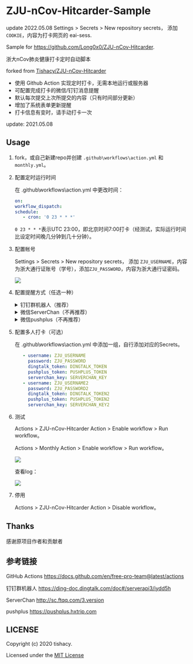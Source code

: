 # ZJU-nCov-Hitcarder-Sample

update 2022.05.08
 Settings > Secrets > New repository secrets， 添加`COOKIE`，内容为打卡网页的 eai-sess.

Sample for https://github.com/Long0x0/ZJU-nCov-Hitcarder.

浙大nCov肺炎健康打卡定时自动脚本

forked from [Tishacy/ZJU-nCov-Hitcarder](https://github.com/Tishacy/ZJU-nCov-Hitcarder)

 - 使用 Github Action 实现定时打卡，无需本地运行或服务器
 - 可配置完成打卡的微信/钉钉消息提醒
 - 默认每次提交上次所提交的内容（只有时间部分更新）
 - 增加了系统表单更新提醒
 - 打卡信息有变时，请手动打卡一次

update: 2021.05.08

## Usage

1. fork，或自己新建repo并创建 `.github\workflows\action.yml` 和 `monthly.yml`。
   
2. 配置定时运行时间
   
   在 .github\workflows\action.yml 中更改时间：
   ```yml
   on:
   workflow_dispatch:
   schedule:
      - cron: '0 23 * * *'
   ```
   `0 23 * * *`表示UTC 23:00，即北京时间7:00打卡（经测试，实际运行时间比设定时间晚几分钟到几十分钟）。
   
3. 配置帐号
   
   Settings > Secrets > New repository secrets， 添加 `ZJU_USERNAME`，内容为浙大通行证账号（学号），添加`ZJU_PASSWORD`，内容为浙大通行证密码。

   ![](docs/zju_account.png)

4. 配置提醒方式（任选一种）
   
   <details>
     <summary>钉钉群机器人（推荐）</summary>

     - PC端钉钉 > 新手体验群 > 群设置 > 智能群助手 > 添加机器人 > 自定义，名字随便填，安全设置选择`自定义关键字`，填`打卡`，然后下一步复制Webhook。

     - Settings > Secrets > New repository secrets， 添加`DINGTALK_TOKEN`，内容为刚才复制的Webhook中 `access_token=` 后面的内容。

   </details>
   
   <details>
     <summary>微信ServerChan（不再推荐）</summary>
 
     - 前往 http://sc.ftqq.com/3.version ，按首页的提示用GitHub账号登录，绑定微信，即可获得SCKEY。

     - Settings > Secrets > New repository secrets， 添加`SERVERCHAN_KEY`，内容为刚才复制的SCKEY。

   </details>
   
   <details>
     <summary>微信pushplus（不再推荐）</summary>

     - 前往 https://pushplus.hxtrip.com ，微信扫码，点击激活消息，复制token。

     - Settings > Secrets > New repository secrets， 添加`PUSHPLUS_TOKEN`，内容为刚才复制的token。

   </details>

5. 配置多人打卡（可选）

   在 .github\workflows\action.yml 中添加一组，自行添加对应的Secrets。

   ```yml
      - username: ZJU_USERNAME
        password: ZJU_PASSWORD
        dingtalk_token: DINGTALK_TOKEN
        pushplus_token: PUSHPLUS_TOKEN
        serverchan_key: SERVERCHAN_KEY
      - username: ZJU_USERNAME2
        password: ZJU_PASSWORD2
        dingtalk_token: DINGTALK_TOKEN2
        pushplus_token: PUSHPLUS_TOKEN2
        serverchan_key: SERVERCHAN_KEY2
   ```

6. 测试
   
   Actions > ZJU-nCov-Hitcarder Action > Enable workflow > Run workflow。

   Actions > Monthly Action > Enable workflow > Run workflow。

   ![](docs/manual_run_2.png)


   查看log：

   ![](docs/actions_logs.png)

7. 停用

   Actions > ZJU-nCov-Hitcarder Action > Disable workflow。


## Thanks

感谢原项目作者和贡献者

## 参考链接
GitHub Actions https://docs.github.com/en/free-pro-team@latest/actions

钉钉群机器人 https://ding-doc.dingtalk.com/doc#/serverapi3/iydd5h

ServerChan http://sc.ftqq.com/3.version

pushplus https://pushplus.hxtrip.com


## LICENSE

Copyright (c) 2020 tishacy.

Licensed under the [MIT License](https://github.com/Tishacy/ZJU-nCov-Hitcarder/blob/master/LICENSE)


